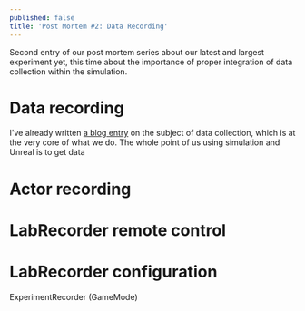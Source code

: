 ```yaml
---
published: false
title: 'Post Mortem #2: Data Recording'
---
```


Second entry of our post mortem series about our latest and largest experiment yet, this time about the importance of proper integration of data collection within the simulation.

# Data recording

I've already written [a blog entry](/data-collection/) on the subject of data collection, which is at the very core of what we do. The whole point of us using simulation and Unreal is to get data

# Actor recording

# LabRecorder remote control

# LabRecorder configuration

ExperimentRecorder (GameMode)